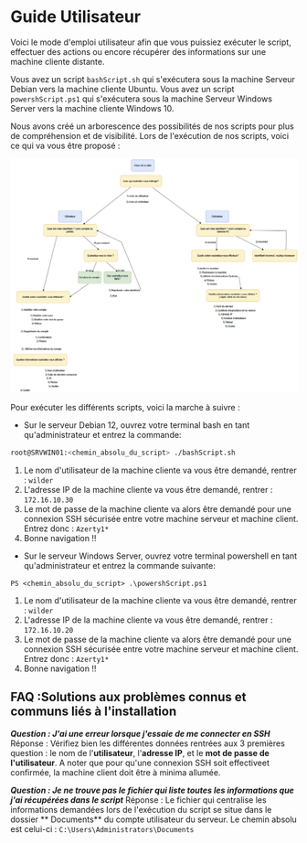# Guide Utilisateur

Voici le mode d'emploi utilisateur afin que vous puissiez exécuter le script, effectuer des actions ou encore récupérer des informations sur une machine cliente distante.

Vous avez un script `bashScript.sh` qui s'exécutera sous la machine Serveur Debian vers la machine cliente Ubuntu.
Vous avez un script `powershScript.ps1` qui s'exécutera sous la machine Serveur Windows Server vers la machine cliente Windows 10.

Nous avons créé un arborescence des possibilités de nos scripts pour plus de compréhension et de visibilité.
Lors de l'exécution de nos scripts, voici ce qui va vous être proposé :

<P ALIGN="center"><IMG src="Captures d'écran USERGUIDE\Capture d'écran 2024-11-11 151650.png" width=600></P>

Pour exécuter les différents scripts, voici la marche à suivre :

- Sur le serveur Debian 12, ouvrez votre terminal bash en tant qu'administrateur et entrez la commande:

```bash
root@SRVWIN01:<chemin_absolu_du_script> ./bashScript.sh
```

1. Le nom d'utilisateur de la machine cliente va vous être demandé, rentrer : `wilder`
2. L'adresse IP de la machine cliente va vous être demandé, rentrer : `172.16.10.30`
3. Le mot de passe de la machine cliente va alors être demandé pour une connexion SSH sécurisée entre votre machine serveur et machine client. Entrez donc : `Azerty1*`
4. Bonne navigation !!

- Sur le serveur Windows Server, ouvrez votre terminal powershell en tant qu'administrateur et entrez la commande suivante:

```
PS <chemin_absolu_du_script> .\powershScript.ps1
```

1. Le nom d'utilisateur de la machine cliente va vous être demandé, rentrer : `wilder`
2. L'adresse IP de la machine cliente va vous être demandé, rentrer : `172.16.10.20`
3. Le mot de passe de la machine cliente va alors être demandé pour une connexion SSH sécurisée entre votre machine serveur et machine client. Entrez donc : `Azerty1*`
4. Bonne navigation !!

## FAQ :Solutions aux problèmes connus et communs liés à l'installation

**_Question : J'ai une erreur lorsque j'essaie de me connecter en SSH_**
Réponse : Vérifiez bien les différentes données rentrées aux 3 premières question : le nom de l'**utilisateur**, l'**adresse IP**, et le **mot de passe de l'utilisateur**. A noter que pour qu'une connexion SSH soit effectiveet confirmée, la machine client doit être à minima allumée.

**_Question : Je ne trouve pas le fichier qui liste toutes les informations que j'ai récupérées dans le script_**
Réponse : Le fichier qui centralise les informations demandées lors de l'exécution du script se situe dans le dossier ** Documents** du compte utilisateur du serveur. Le chemin absolu est celui-ci : `C:\Users\Administrators\Documents`
